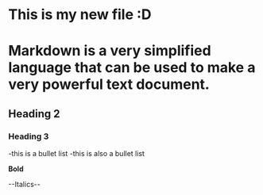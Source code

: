 # This is my new file :D

# Markdown is a very simplified language that can be used to make a very powerful text document. 

## Heading 2

### Heading 3

-this is a bullet list
-this is also a bullet list

**Bold**

--Italics--


